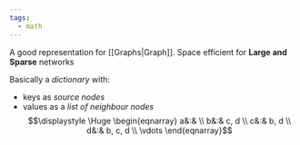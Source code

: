 ```yaml
---
tags:
  - math
---
```

A good representation for [[Graphs|Graph]]. Space efficient for **Large and Sparse** networks

Basically a *dictionary* with:
- keys as *source nodes*
- values as a *list of neighbour nodes*
$$\displaystyle \Huge \begin{eqnarray} 
a&:& \\
b&:& c, d \\
c&:& b, d \\
d&:& b, c, d \\
\vdots
\end{eqnarray}$$

